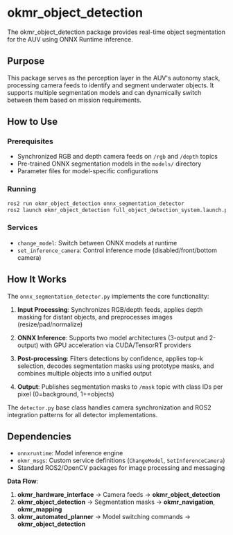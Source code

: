 # okmr_object_detection

The okmr_object_detection package provides real-time object segmentation for the AUV using ONNX Runtime inference.

## Purpose

This package serves as the perception layer in the AUV's autonomy stack, processing camera feeds to identify and segment underwater objects. It supports multiple segmentation models and can dynamically switch between them based on mission requirements.

## How to Use

### Prerequisites
- Synchronized RGB and depth camera feeds on `/rgb` and `/depth` topics
- Pre-trained ONNX segmentation models in the `models/` directory  
- Parameter files for model-specific configurations

### Running
```bash
ros2 run okmr_object_detection onnx_segmentation_detector
ros2 launch okmr_object_detection full_object_detection_system.launch.py
```

### Services
- `change_model`: Switch between ONNX models at runtime
- `set_inference_camera`: Control inference mode (disabled/front/bottom camera)

## How It Works

The `onnx_segmentation_detector.py` implements the core functionality:

1. **Input Processing**: Synchronizes RGB/depth feeds, applies depth masking for distant objects, and preprocesses images (resize/pad/normalize)

2. **ONNX Inference**: Supports two model architectures (3-output and 2-output) with GPU acceleration via CUDA/TensorRT providers

3. **Post-processing**: Filters detections by confidence, applies top-k selection, decodes segmentation masks using prototype masks, and combines multiple objects into a unified output

4. **Output**: Publishes segmentation masks to `/mask` topic with class IDs per pixel (0=background, 1+=objects)

The `detector.py` base class handles camera synchronization and ROS2 integration patterns for all detector implementations.

## Dependencies

- `onnxruntime`: Model inference engine
- `okmr_msgs`: Custom service definitions (`ChangeModel`, `SetInferenceCamera`)
- Standard ROS2/OpenCV packages for image processing and messaging

**Data Flow**:
1. **okmr_hardware_interface** → Camera feeds → **okmr_object_detection**
2. **okmr_object_detection** → Segmentation masks → **okmr_navigation**, **okmr_mapping** 
3. **okmr_automated_planner** → Model switching commands → **okmr_object_detection**
